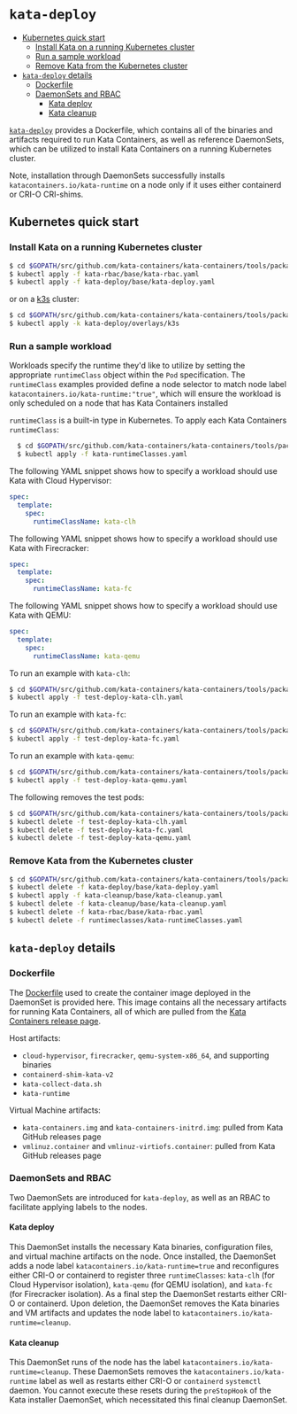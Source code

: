# `kata-deploy`

* [Kubernetes quick start](#kubernetes-quick-start)
    * [Install Kata on a running Kubernetes cluster](#install-kata-on-a-running-kubernetes-cluster)
    * [Run a sample workload](#run-a-sample-workload)
    * [Remove Kata from the Kubernetes cluster](#remove-kata-from-the-kubernetes-cluster)
* [`kata-deploy` details](#kata-deploy-details)
    * [Dockerfile](#dockerfile)
    * [DaemonSets and RBAC](#daemonsets-and-rbac)
        * [Kata deploy](#kata-deploy)
        * [Kata cleanup](#kata-cleanup)

[`kata-deploy`](.) provides a Dockerfile, which contains all of the binaries
and artifacts required to run Kata Containers, as well as reference DaemonSets, which can
be utilized to install Kata Containers on a running Kubernetes cluster.

Note, installation through DaemonSets successfully installs `katacontainers.io/kata-runtime` on
a node only if it uses either containerd or CRI-O CRI-shims.

## Kubernetes quick start

### Install Kata on a running Kubernetes cluster

```sh
$ cd $GOPATH/src/github.com/kata-containers/kata-containers/tools/packaging/kata-deploy
$ kubectl apply -f kata-rbac/base/kata-rbac.yaml
$ kubectl apply -f kata-deploy/base/kata-deploy.yaml
```

or on a [k3s](https://k3s.io/) cluster:

```sh
$ cd $GOPATH/src/github.com/kata-containers/kata-containers/tools/packaging/kata-deploy
$ kubectl apply -k kata-deploy/overlays/k3s
```

### Run a sample workload

Workloads specify the runtime they'd like to utilize by setting the appropriate `runtimeClass` object within
the `Pod` specification. The `runtimeClass` examples provided define a node selector to match node label `katacontainers.io/kata-runtime:"true"`,
which will ensure the workload is only scheduled on a node that has Kata Containers installed

`runtimeClass` is a built-in type in Kubernetes. To apply each Kata Containers `runtimeClass`:
```sh
  $ cd $GOPATH/src/github.com/kata-containers/kata-containers/tools/packaging/kata-deploy/runtimeclasses
  $ kubectl apply -f kata-runtimeClasses.yaml
```

The following YAML snippet shows how to specify a workload should use Kata with Cloud Hypervisor:

```yaml
spec:
  template:
    spec:
      runtimeClassName: kata-clh
```

The following YAML snippet shows how to specify a workload should use Kata with Firecracker:

```yaml
spec:
  template:
    spec:
      runtimeClassName: kata-fc
```

The following YAML snippet shows how to specify a workload should use Kata with QEMU:

```yaml
spec:
  template:
    spec:
      runtimeClassName: kata-qemu
```

To run an example with `kata-clh`:

```sh
$ cd $GOPATH/src/github.com/kata-containers/kata-containers/tools/packaging/kata-deploy/examples
$ kubectl apply -f test-deploy-kata-clh.yaml
```

To run an example with `kata-fc`:

```sh
$ cd $GOPATH/src/github.com/kata-containers/kata-containers/tools/packaging/kata-deploy/examples
$ kubectl apply -f test-deploy-kata-fc.yaml
```

To run an example with `kata-qemu`:

```sh
$ cd $GOPATH/src/github.com/kata-containers/kata-containers/tools/packaging/kata-deploy/examples
$ kubectl apply -f test-deploy-kata-qemu.yaml
```

The following removes the test pods:

```sh
$ cd $GOPATH/src/github.com/kata-containers/kata-containers/tools/packaging/kata-deploy/examples
$ kubectl delete -f test-deploy-kata-clh.yaml
$ kubectl delete -f test-deploy-kata-fc.yaml
$ kubectl delete -f test-deploy-kata-qemu.yaml
```

### Remove Kata from the Kubernetes cluster

```sh
$ cd $GOPATH/src/github.com/kata-containers/kata-containers/tools/packaging/kata-deploy
$ kubectl delete -f kata-deploy/base/kata-deploy.yaml
$ kubectl apply -f kata-cleanup/base/kata-cleanup.yaml
$ kubectl delete -f kata-cleanup/base/kata-cleanup.yaml
$ kubectl delete -f kata-rbac/base/kata-rbac.yaml
$ kubectl delete -f runtimeclasses/kata-runtimeClasses.yaml
```

## `kata-deploy` details

### Dockerfile

The [Dockerfile](Dockerfile)  used to create the container image deployed in the DaemonSet is provided here.
This image contains all the necessary artifacts for running Kata Containers, all of which are pulled
from the [Kata Containers release page](https://github.com/kata-containers/runtime/releases).

Host artifacts:
* `cloud-hypervisor`, `firecracker`, `qemu-system-x86_64`, and supporting binaries
* `containerd-shim-kata-v2`
* `kata-collect-data.sh`
* `kata-runtime`

Virtual Machine artifacts:
* `kata-containers.img` and `kata-containers-initrd.img`: pulled from Kata GitHub releases page
* `vmlinuz.container` and `vmlinuz-virtiofs.container`: pulled from Kata GitHub releases page

### DaemonSets and RBAC

Two DaemonSets are introduced for `kata-deploy`, as well as an RBAC to facilitate
applying labels to the nodes.

#### Kata deploy

This DaemonSet installs the necessary Kata binaries, configuration files, and virtual machine artifacts on
the node. Once installed, the DaemonSet adds a node label `katacontainers.io/kata-runtime=true` and reconfigures
either CRI-O or containerd to register three `runtimeClasses`: `kata-clh` (for Cloud Hypervisor isolation), `kata-qemu` (for QEMU isolation),
and `kata-fc` (for Firecracker isolation). As a final step the DaemonSet restarts either CRI-O or containerd. Upon deletion,
the DaemonSet removes the Kata binaries and VM artifacts and updates the node label to `katacontainers.io/kata-runtime=cleanup`.

#### Kata cleanup

This DaemonSet runs of the node has the label `katacontainers.io/kata-runtime=cleanup`. These DaemonSets removes
the `katacontainers.io/kata-runtime` label as well as restarts either CRI-O or `containerd` `systemctl`
daemon. You cannot execute these resets during the `preStopHook` of the Kata installer DaemonSet,
which necessitated this final cleanup DaemonSet.
